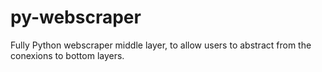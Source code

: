 # py-webscraper
Fully Python webscraper middle layer, to allow users to abstract from the conexions to bottom layers.
